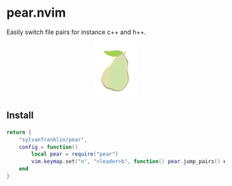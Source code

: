 # pear.nvim
Easily switch file pairs for instance c++ and h++. 

<p align="center">
  <img src="pear.png" alt="Alt text" width="100"/>
</p>


## Install

```lua
return {
    "sylvanfranklin/pear",
    config = function()
        local pear = require("pear")
        vim.keymap.set("n", "<leader>b", function() pear.jump_pairs() end, { silent = true })
    end
}
```
